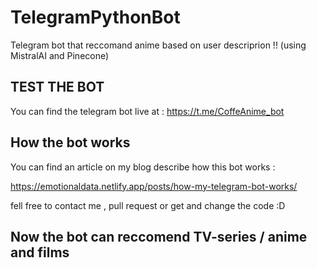 # TelegramPythonBot
Telegram bot that reccomand anime based on user descriprion !! (using MistralAI and Pinecone)

## TEST THE BOT

You can find the telegram bot live at : https://t.me/CoffeAnime_bot

## How the bot works

You can find an article on my blog describe how this bot works : 

https://emotionaldata.netlify.app/posts/how-my-telegram-bot-works/

fell free to contact me , pull request or get and change the code :D

## Now the bot can reccomend TV-series / anime and films


